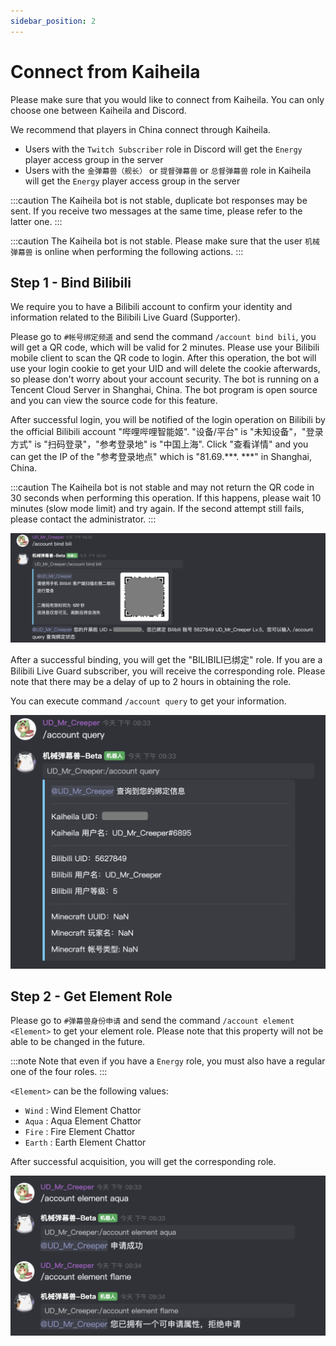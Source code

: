 ```yaml
---
sidebar_position: 2
---
```


# Connect from Kaiheila

Please make sure that you would like to connect from Kaiheila. You can only choose one between Kaiheila and Discord.

We recommend that players in China connect through Kaiheila.

- Users with the `Twitch Subscriber` role in Discord will get the `Energy` player access group in the server
- Users with the `金弹幕兽（舰长）` or `提督弹幕兽` or `总督弹幕兽` role in Kaiheila will get the `Energy` player access group in the server

:::caution
The Kaiheila bot is not stable, duplicate bot responses may be sent. If you receive two messages at the same time, please refer to the latter one.
:::

:::caution
The Kaiheila bot is not stable. Please make sure that the user `机械弹幕兽` is online when performing the following actions.
:::

## Step 1 - Bind Bilibili

We require you to have a Bilibili account to confirm your identity and information related to the Bilibili Live Guard (Supporter).

Please go to `#帐号绑定频道` and send the command `/account bind bili`, you will get a QR code, which will be valid for 2 minutes. Please use your Bilibili mobile client to scan the QR code to login. After this operation, the bot will use your login cookie to get your UID and will delete the cookie afterwards, so please don't worry about your account security. The bot is running on a Tencent Cloud Server in Shanghai, China. The bot program is open source and you can view the source code for this feature.

After successful login, you will be notified of the login operation on Bilibili by the official Bilibili account "哔哩哔哩智能姬". "设备/平台" is "未知设备"，"登录方式" is "扫码登录"，"参考登录地" is "中国上海". Click "查看详情" and you can get the IP of the "参考登录地点" which is "81.69.\*\*\*. \*\*\*" in Shanghai, China.

:::caution
The Kaiheila bot is not stable and may not return the QR code in 30 seconds when performing this operation. If this happens, please wait 10 minutes (slow mode limit) and try again. If the second attempt still fails, please contact the administrator.
:::

![kaiheila-bind-bili](../../../../../static/img/join-minecraft/kaiheila-bind-bili.png)

After a successful binding, you will get the "BILIBILI已绑定" role. If you are a Bilibili Live Guard subscriber, you will receive the corresponding role. Please note that there may be a delay of up to 2 hours in obtaining the role.

You can execute command `/account query` to get your information.

![kaiheila-query](../../../../../static/img/join-minecraft/kaiheila-query.png)

## Step 2 - Get Element Role

Please go to `#弹幕兽身份申请` and send the command `/account element <Element>` to get your element role. Please note that this property will not be able to be changed in the future.

:::note
Note that even if you have a `Energy` role, you must also have a regular one of the four roles.
:::

`<Element>` can be the following values:
- `Wind` : Wind Element Chattor
- `Aqua` : Aqua Element Chattor
- `Fire` : Fire Element Chattor
- `Earth` : Earth Element Chattor

After successful acquisition, you will get the corresponding role.

![kaiheila-element](../../../../../static/img/join-minecraft/kaiheila-element.png)

